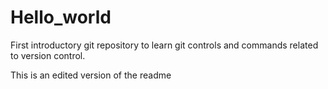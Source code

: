 # Hello_world
First introductory git repository to learn git controls and commands related to version control.

This is an edited version of the readme
